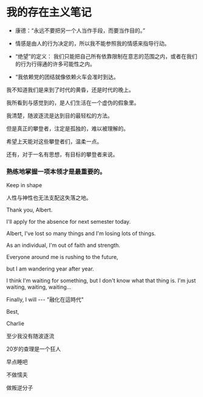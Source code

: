 # 我的存在主义笔记

- 康德：“永远不要把另一个人当作手段，而要当作目的。”

- 情感是由人的行为决定的，所以我不能参照我的情感来指导行动。
- “绝望”的定义： 我们只能把自己所有依靠限制在意志的范围之内，或者在我们的行为行得通的许多可能性之内。

- “我依赖党的团结就像依赖火车会准时到达。



我不知道我们是来到了时代的黄昏，还是时代的晚上。

我所看到与感觉到的，是人们生活在一个虚伪的假象里。

我清楚，随波逐流是达到目的最轻松的方法。

但是真正的攀登者，注定是孤独的，难以被理解的。



希望上天能对这些攀登者们，温柔一点。



还有，对于一名有思想，有目标的攀登者来说。



### 熟练地掌握一项本领才是最重要的。



Keep in shape

人性与神性也无法支配这失落之地。

Thank you, Albert.

I'll apply for the absence for next semester today.

Albert, I've lost so many things and I'm losing lots of things.

As an individual, I'm out of faith and strength.

Everyone around me is rushing to the future,

but I am wandering year after year.

I think I'm waiting for something, but I don't know what that thing is. I'm just waiting, waiting, waiting...

Finally, I will --- "融化在這時代"

Best,

Charlie



至少我没有随波逐流

20岁的查理是一个狂人



早点睡吧

不做懦夫

做叛逆分子

